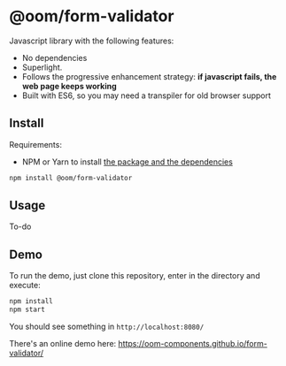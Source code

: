 # @oom/form-validator

Javascript library with the following features:

* No dependencies
* Superlight.
* Follows the progressive enhancement strategy: **if javascript fails, the web page keeps working**
* Built with ES6, so you may need a transpiler for old browser support

## Install

Requirements:

* NPM or Yarn to install [the package and the dependencies](https://www.npmjs.com/@oom/form-validator)

```sh
npm install @oom/form-validator
```

## Usage

To-do


## Demo

To run the demo, just clone this repository, enter in the directory and execute:

```sh
npm install
npm start
```

You should see something in `http://localhost:8080/`

There's an online demo here: https://oom-components.github.io/form-validator/